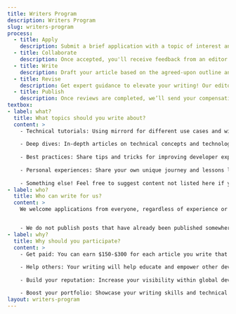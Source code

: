 ```yaml
---
title: Writers Program
description: Writers Program
slug: writers-program
process:
  - title: Apply
    description: Submit a brief application with a topic of interest and an outline, along with a writing sample that showcases your experience and writing skills.
  - title: Collaborate
    description: Once accepted, you'll receive feedback from an editor who will guide you through the writing process. They will help you refine your chosen topic and outline and offer feedback throughout the writing stage.
  - title: Write
    description: Draft your article based on the agreed-upon outline and style guide. Submit your draft for review and feedback.
  - title: Revise
    description: Get expert guidance to elevate your writing! Our editors will offer insightful feedback to help polish your article for publication.
  - title: Publish
    description: Once reviews are completed, we’ll send your compensation, publish the article, and promote it across all of our channels and you will be tagged as the author.
textbox:
- label: what?
  title: What topics should you write about?
  content: >
    - Technical tutorials: Using mirrord for different use cases and within different stacks.
  
    - Deep dives: In-depth articles on technical concepts and technologies.
    
    - Best practices: Share tips and tricks for improving developer experience.
    
    - Personal experiences: Share your own unique journey and lessons learned using mirrord in your software development cycle.
    
    - Something else! Feel free to suggest content not listed here if you think it might be appropriate and interesting to our target audience.
- label: who?
  title: Who can write for us?
  content: >
    We welcome applications from everyone, regardless of experience or role. All we ask is that you be comfortable with receiving feedback on your writing.


    - We do not publish posts that have already been published somewhere else.
- label: why?
  title: Why should you participate?
  content: >
    - Get paid: You can earn $150-$300 for each article you write that gets published.
    
    - Help others: Your writing will help educate and empower other developers.
    
    - Build your reputation: Increase your visibility within global developer communities.

    - Boost your portfolio: Showcase your writing skills and technical knowledge.
layout: writers-program
---
```

